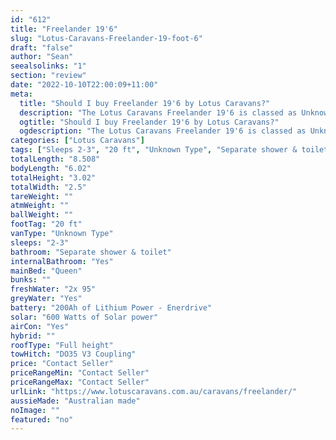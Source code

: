 ```yaml
---
id: "612"
title: "Freelander 19'6"
slug: "Lotus-Caravans-Freelander-19-foot-6"
draft: "false"
author: "Sean"
seealsolinks: "1"
section: "review"
date: "2022-10-10T22:00:09+11:00"
meta:
  title: "Should I buy Freelander 19'6 by Lotus Caravans?"
  description: "The Lotus Caravans Freelander 19'6 is classed as Unknown Type, and sleeps 2-3 people. It is Australian made and comes in at 20 ft. It generally has Separate shower & toilet."
  ogtitle: "Should I buy Freelander 19'6 by Lotus Caravans?"
  ogdescription: "The Lotus Caravans Freelander 19'6 is classed as Unknown Type, and sleeps 2-3 people. It is Australian made and comes in at 20 ft. It generally has Separate shower & toilet."
categories: ["Lotus Caravans"]
tags: ["Sleeps 2-3", "20 ft", "Unknown Type", "Separate shower & toilet", "Full height", "Price Unknown", "Australian made"]
totalLength: "8.508"
bodyLength: "6.02"
totalHeight: "3.02"
totalWidth: "2.5"
tareWeight: ""
atmWeight: ""
ballWeight: ""
footTag: "20 ft"
vanType: "Unknown Type"
sleeps: "2-3"
bathroom: "Separate shower & toilet"
internalBathroom: "Yes"
mainBed: "Queen"
bunks: ""
freshWater: "2x 95"
greyWater: "Yes"
battery: "200Ah of Lithium Power - Enerdrive"
solar: "600 Watts of Solar power"
airCon: "Yes"
hybrid: ""
roofType: "Full height"
towHitch: "DO35 V3 Coupling"
price: "Contact Seller"
priceRangeMin: "Contact Seller"
priceRangeMax: "Contact Seller"
urlLink: "https://www.lotuscaravans.com.au/caravans/freelander/"
aussieMade: "Australian made"
noImage: ""
featured: "no"
---
```

